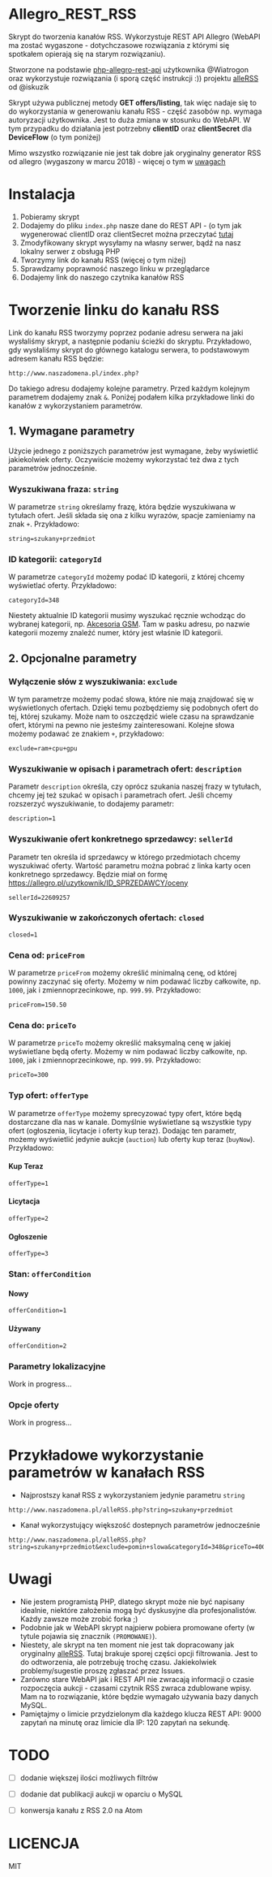 # Allegro_REST_RSS
Skrypt do tworzenia kanałów RSS. Wykorzystuje REST API Allegro (WebAPI ma zostać wygaszone - dotychczasowe rozwiązania z którymi się spotkałem opierają się na starym rozwiązaniu).

Stworzone na podstawie [php-allegro-rest-api](https://github.com/Wiatrogon/php-allegro-rest-api) użytkownika @Wiatrogon oraz wykorzystuje rozwiązania (i sporą część instrukcji :)) projektu [alleRSS](https://github.com/iskuzik/alleRSS) od @iskuzik

Skrypt używa publicznej metody **GET offers/listing**, tak więc nadaje się to do wykorzystania w generowaniu kanału RSS - część zasobów np. wymaga autoryzacji użytkownika. Jest to duża zmiana w stosunku do WebAPI.
W tym przypadku do działania jest potrzebny **clientID** oraz **clientSecret** dla **DeviceFlow** (o tym poniżej)

Mimo wszystko rozwiązanie nie jest tak dobre jak oryginalny generator RSS od allegro (wygaszony w marcu 2018) - więcej o tym w [uwagach](#Uwagi)

# Instalacja
1. Pobieramy skrypt 
1. Dodajemy do pliku `index.php` nasze dane do REST API - (o tym jak wygenerować clientID oraz clientSecret można przeczytać [tutaj](https://developer.allegro.pl/auth/#DeviceFlow)
1. Zmodyfikowany skrypt wysyłamy na własny serwer, bądź na nasz lokalny serwer z obsługą PHP
1. Tworzymy link do kanału RSS (więcej o tym niżej)
1. Sprawdzamy poprawność naszego linku w przeglądarce
1. Dodajemy link do naszego czytnika kanałów RSS

# Tworzenie linku do kanału RSS

Link do kanału RSS tworzymy poprzez podanie adresu serwera na jaki wysłaliśmy skrypt, a następnie podaniu ścieżki do skryptu. Przykładowo, gdy wysłaliśmy skrypt do głównego katalogu serwera, to podstawowym adresem kanału RSS będzie:
```
http://www.naszadomena.pl/index.php?
```
Do takiego adresu dodajemy kolejne parametry. Przed każdym kolejnym parametrem dodajemy znak `&`. Poniżej podałem kilka przykładowe linki do kanałów z wykorzystaniem parametrów.

## 1. Wymagane parametry
Użycie jednego z poniższych parametrów jest wymagane, żeby wyświetlić jakiekolwiek oferty. Oczywiście możemy wykorzystać też dwa z tych parametrów jednocześnie.

### Wyszukiwana fraza: `string`
W parametrze `string` określamy frazę, która będzie wyszukiwana w tytułach ofert. Jeśli składa się ona z kilku wyrazów, spacje zamieniamy na znak `+`. Przykładowo:
```
string=szukany+przedmiot
```

### ID kategorii: `categoryId`
W parametrze `categoryId` możemy podać ID kategorii, z której chcemy wyświetlać oferty. Przykładowo:
```
categoryId=348
```
Niestety aktualnie ID kategorii musimy wyszukać ręcznie wchodząc do wybranej kategorii, np. [Akcesoria GSM](https://allegro.pl/kategoria/akcesoria-gsm-348). Tam w pasku adresu, po nazwie kategorii mozemy znaleźć numer, który jest właśnie ID kategorii.

## 2. Opcjonalne parametry
### Wyłączenie słów z wyszukiwania: `exclude`
W tym parametrze możemy podać słowa, które nie mają znajdować się w wyświetlonych ofertach. Dzięki temu pozbędziemy się podobnych ofert do tej, której szukamy. Może nam to oszczędzić wiele czasu na sprawdzanie ofert, którymi na pewno nie jesteśmy zainteresowani. Kolejne słowa możemy podawać ze znakiem `+`, przykładowo:
```
exclude=ram+cpu+gpu
```
### Wyszukiwanie w opisach i parametrach ofert: `description`
Parametr `description` określa, czy oprócz szukania naszej frazy w tytułach, chcemy jej też szukać w opisach i parametrach ofert. Jeśli chcemy rozszerzyć wyszukiwanie, to dodajemy parametr:
```
description=1
```
### Wyszukiwanie ofert konkretnego sprzedawcy: `sellerId`
Parametr ten określa id sprzedawcy w którego przedmiotach chcemy wyszukiwać oferty. Wartość parametru można pobrać z linka karty ocen konkretnego sprzedawcy.
Będzie miał on formę https://allegro.pl/uzytkownik/ID_SPRZEDAWCY/oceny
```
sellerId=22609257
```
### Wyszukiwanie w zakończonych ofertach: `closed`
```
closed=1
```
### Cena od: `priceFrom`
W parametrze `priceFrom` możemy określić minimalną cenę, od której powinny zaczynać się oferty. Możemy w nim podawać liczby całkowite, np. `1000`, jak i zmiennoprzecinkowe, np. `999.99`. Przykładowo:
```
priceFrom=150.50
```
### Cena do: `priceTo`
W parametrze `priceTo` możemy określić maksymalną cenę w jakiej wyświetlane będą oferty. Możemy w nim podawać liczby całkowite, np. `1000`, jak i zmiennoprzecinkowe, np. `999.99`. Przykładowo:
```
priceTo=300
```
### Typ ofert: `offerType`
W parametrze `offerType` możemy sprecyzować typy ofert, które będą dostarczane dla nas w kanale. Domyślnie wyświetlane są wszystkie typy ofert (ogłoszenia, licytacje i oferty kup teraz). Dodając ten parametr, możemy wyświetlić jedynie aukcje (`auction`) lub oferty kup teraz (`buyNow`). Przykładowo:
#### Kup Teraz 
```
offerType=1
```
#### Licytacja
```
offerType=2
```
#### Ogłoszenie
```
offerType=3
```
### Stan: `offerCondition`
#### Nowy
```
offerCondition=1
```
#### Używany
```
offerCondition=2
```

### Parametry lokalizacyjne
Work in progress...

### Opcje oferty
Work in progress...

# Przykładowe wykorzystanie parametrów w kanałach RSS

- Najprostszy kanał RSS z wykorzystaniem jedynie parametru `string`
```
http://www.naszadomena.pl/alleRSS.php?string=szukany+przedmiot
```
- Kanał wykorzystujący większość dostepnych parametrów jednocześnie
```
http://www.naszadomena.pl/alleRSS.php?string=szukany+przedmiot&exclude=pomin+slowa&categoryId=348&priceTo=400
```


# Uwagi
- Nie jestem programistą PHP, dlatego skrypt może nie być napisany idealnie, niektóre założenia mogą być dyskusyjne dla profesjonalistów. Każdy zawsze może zrobić forka ;)
- Podobnie jak w WebAPI skrypt najpierw pobiera promowane oferty (w tytule pojawia się znacznik `(PROMOWANE)`). 
- Niestety, ale skrypt na ten moment nie jest tak dopracowany jak oryginalny [alleRSS](https://github.com/iskuzik/alleRSS). Tutaj brakuje sporej części opcji filtrowania. Jest to do odtworzenia, ale potrzebuję trochę czasu. Jakiekolwiek problemy/sugestie proszę zgłaszać przez Issues.
- Zarówno stare WebAPI jak i REST API nie zwracają informacji o czasie rozpoczęcia aukcji - czasami czytnik RSS zwraca zdublowane wpisy. Mam na to rozwiązanie, które będzie wymagało używania bazy danych MySQL.
- Pamiętajmy o limicie przydzielonym dla każdego klucza REST API: 9000 zapytań na minutę oraz limicie dla IP: 120 zapytań na sekundę.


# TODO
- [ ] dodanie większej ilości możliwych filtrów
- [ ] dodanie dat publikacji aukcji w oparciu o MySQL
- [ ] konwersja kanału z RSS 2.0 na Atom 


# LICENCJA

MIT

